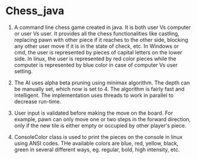 # Chess_java

1. A command line chess game created in java. It is both user Vs computer or user Vs user. It provides all the chess functionalities like
castling, replacing pawn with other piece if it reaches to the other side, blocking any other user move if it is in the state of check, etc.
In Windows or cmd, the user is represented by pieces of capital letters on the lower side. In linux, the user is represented by red color
pieces while the computer is represented by blue color in case of computer Vs user setting. 
  
2. The AI uses alpha beta pruning using minimax algorithm. The depth can be manually set, which now is set to 4. The algorithm is fairly fast
and intelligent. The implementation uses threads to work in parallel to decrease run-time.
 
3. User input is validated before making the move on the board. For example, pawn can only move one or two steps in the forward direction, 
only if the new tile is either empty or occupied by other player's piece.

4. ConsoleColor class is used to print the pieces on the console in linux using ANSI codes. THe available colors are blue, red, yellow, black,
green in several different ways, eg. regular, bold, high intensity, etc.
